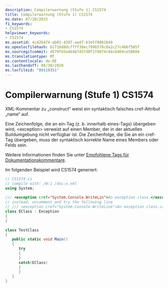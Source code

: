 ```yaml
---
description: Compilerwarnung (Stufe 1) CS1574
title: Compilerwarnung (Stufe 1) CS1574
ms.date: 07/20/2015
f1_keywords:
- CS1574
helpviewer_keywords:
- CS1574
ms.assetid: 4cd2b474-ab01-4397-aed7-63e5f0081649
ms.openlocfilehash: 61716d8dcffff38ec799b578c0a2c27c466f505f
ms.sourcegitcommit: d579fb5e4b46745fd0f1f8874c94c6469ce58604
ms.translationtype: MT
ms.contentlocale: de-DE
ms.lasthandoff: 08/30/2020
ms.locfileid: "89119351"
---
```

# <a name="compiler-warning-level-1-cs1574"></a>Compilerwarnung (Stufe 1) CS1574
XML-Kommentar zu „construct“ weist ein syntaktisch falsches cref-Attribut „name“ auf.  
  
 Eine Zeichenfolge, die an ein-Tag (z. b. innerhalb eines-Tags) übergeben wird, \<exception> verweist auf einen Member, der in der aktuellen Buildumgebung nicht verfügbar ist. Die Zeichenfolge, die Sie an ein cref-Tag übergeben, muss der syntaktisch korrekte Name eines Members oder Felds sein.  
  
 Weitere Informationen finden Sie unter [Empfohlene Tags für Dokumentationskommentare](../programming-guide/xmldoc/recommended-tags-for-documentation-comments.md).  
  
 Im folgenden Beispiel wird CS1574 generiert:  
  
```csharp  
// CS1574.cs  
// compile with: /W:1 /doc:x.xml  
using System;  
  
/// <exception cref="System.Console.WriteLin">An exception class.</exception>   // CS1574  
// instead, uncomment and try the following line  
// /// <exception cref="System.Console.WriteLine">An exception class.</exception>  
class EClass : Exception  
{  
}  
  
class TestClass  
{  
   public static void Main()  
   {  
      try  
      {  
      }  
      catch(EClass)  
      {  
      }  
   }  
}  
```

